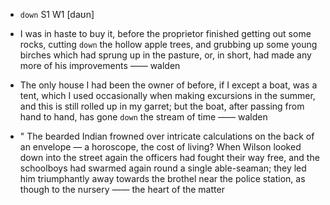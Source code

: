 - `down` S1 W1 [daʊn]



-  I was in haste to buy it, before the proprietor finished getting out some rocks, cutting `down` the hollow apple trees, and grubbing up some young birches which had sprung up in the pasture, or, in short, had made any more of his improvements —— walden

- The only house I had been the owner of before, if I except a boat, was a tent, which I used occasionally when making excursions in the summer, and this is still rolled up in my garret; but the boat, after passing from hand to hand, has gone `down` the stream of time —— walden

- " The bearded Indian frowned over intricate calculations on the back of an envelope — a horoscope, the cost of living? When Wilson looked down into the street again the officers had fought their way free, and the schoolboys had swarmed again round a single able-seaman; they led him triumphantly away towards the brothel near the police station, as though to the nursery —— the heart of the matter